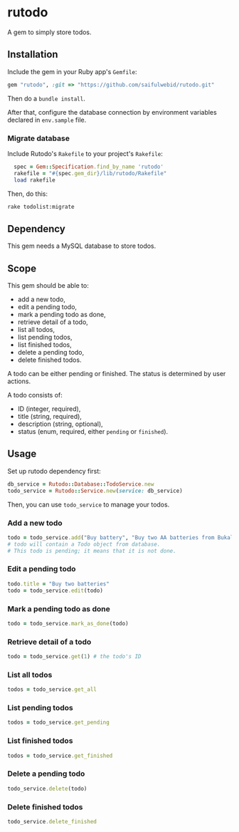 # rutodo

A gem to simply store todos.

## Installation

Include the gem in your Ruby app's `Gemfile`:

```ruby
gem "rutodo", :git => "https://github.com/saifulwebid/rutodo.git"
```

Then do a `bundle install`.

After that, configure the database connection by environment variables declared in `env.sample` file.

### Migrate database

Include Rutodo's `Rakefile` to your project's `Rakefile`:

```ruby
  spec = Gem::Specification.find_by_name 'rutodo'
  rakefile = "#{spec.gem_dir}/lib/rutodo/Rakefile"
  load rakefile
```

Then, do this:

```sh
rake todolist:migrate
```

## Dependency

This gem needs a MySQL database to store todos.

## Scope

This gem should be able to:

* add a new todo,
* edit a pending todo,
* mark a pending todo as done,
* retrieve detail of a todo,
* list all todos,
* list pending todos,
* list finished todos,
* delete a pending todo,
* delete finished todos.

A todo can be either pending or finished. The status is determined by user actions.

A todo consists of:

* ID (integer, required),
* title (string, required),
* description (string, optional),
* status (enum, required, either `pending` or `finished`).

## Usage

Set up rutodo dependency first:

```ruby
db_service = Rutodo::Database::TodoService.new
todo_service = Rutodo::Service.new(service: db_service)
```

Then, you can use `todo_service` to manage your todos.

### Add a new todo

```ruby
todo = todo_service.add("Buy battery", "Buy two AA batteries from Bukalapak")
# todo will contain a Todo object from database.
# This todo is pending; it means that it is not done.
```

### Edit a pending todo

```ruby
todo.title = "Buy two batteries"
todo = todo_service.edit(todo)
```

### Mark a pending todo as done

```ruby
todo = todo_service.mark_as_done(todo)
```

### Retrieve detail of a todo

```ruby
todo = todo_service.get(1) # the todo's ID
```

### List all todos

```ruby
todos = todo_service.get_all
```

### List pending todos

```ruby
todos = todo_service.get_pending
```

### List finished todos

```ruby
todos = todo_service.get_finished
```

### Delete a pending todo

```ruby
todo_service.delete(todo)
```

### Delete finished todos

```ruby
todo_service.delete_finished
```

